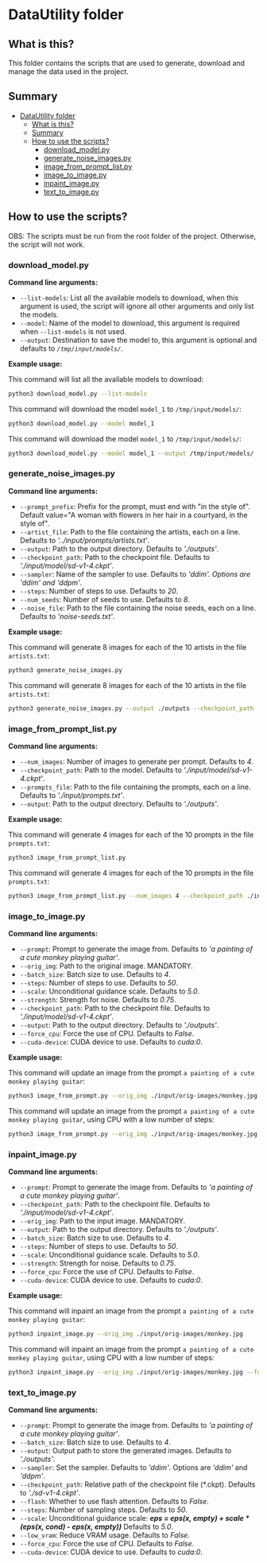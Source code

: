 # DataUtility folder

## What is this?

This folder contains the scripts that are used to generate, download and manage the data used in the project.

## Summary

- [DataUtility folder](#datautility-folder)
  - [What is this?](#what-is-this)
  - [Summary](#summary)
  - [How to use the scripts?](#how-to-use-the-scripts)
    - [download\_model.py](#download_modelpy)
    - [generate\_noise\_images.py](#generate_noise_imagespy)
    - [image\_from\_prompt\_list.py](#image_from_prompt_listpy)
    - [image\_to\_image.py](#image_to_imagepy)
    - [inpaint\_image.py](#inpaint_imagepy)
    - [text\_to\_image.py](#text_to_imagepy)

## How to use the scripts?

OBS: The scripts must be run from the root folder of the project. Otherwise, the script will not work.

### download_model.py

**Command line arguments:**

- `--list-models`: List all the available models to download, when this argument is used, the script will ignore all other arguments and only list the models.
- `--model`: Name of the model to download, this argument is required when `--list-models` is not used.
- `--output`: Destination to save the model to, this argument is optional and defaults to _`/tmp/input/models/`_.

**Example usage:**

This command will list all the available models to download:
```bash
python3 download_model.py --list-models
```

This command will download the model `model_1` to `/tmp/input/models/`:
```bash
python3 download_model.py --model model_1
```

This command will download the model `model_1` to `/tmp/input/models/`:
```bash
python3 download_model.py --model model_1 --output /tmp/input/models/
```

### generate_noise_images.py

**Command line arguments:**

- `--prompt_prefix`: Prefix for the prompt, must end with "in the style of". Default value="A woman with flowers in her hair in a courtyard, in the style of".
- `--artist_file`:  Path to the file containing the artists, each on a line. Defaults to _'../input/prompts/artists.txt'_.
- `--output`: Path to the output directory. Defaults to _'./outputs'_.
- `--checkpoint_path`: Path to the checkpoint file. Defaults to _'./input/model/sd-v1-4.ckpt'_.
- `--sampler`: Name of the sampler to use. Defaults to _'ddim'. Options are 'ddim' and 'ddpm'_.
- `--steps`: Number of steps to use. Defaults to _20_.
- `--num_seeds`: Number of seeds to use. Defaults to _8_.
- `--noise_file`: Path to the file containing the noise seeds, each on a line. Defaults to _'noise-seeds.txt'_.

**Example usage:**

This command will generate 8 images for each of the 10 artists in the file `artists.txt`:
```bash
python3 generate_noise_images.py
```

This command will generate 8 images for each of the 10 artists in the file `artists.txt`:
```bash
python3 generate_noise_images.py --output ./outputs --checkpoint_path ./input/model/sd-v1-4.ckpt --sampler_name ddim --steps 20 --num_seeds 8 --noise_file noise-seeds.txt
```

### image_from_prompt_list.py

**Command line arguments:**

- `--num_images`: Number of images to generate per prompt. Defaults to _4_.
- `--checkpoint_path`: Path to the model. Defaults to _'./input/model/sd-v1-4.ckpt'_.
- `--prompts_file`: Path to the file containing the prompts, each on a line. Defaults to _'./input/prompts.txt'_.
- `--output`: Path to the output directory. Defaults to _'./outputs'_.

**Example usage:**

This command will generate 4 images for each of the 10 prompts in the file `prompts.txt`:
```bash
python3 image_from_prompt_list.py
```

This command will generate 4 images for each of the 10 prompts in the file `prompts.txt`:
```bash
python3 image_from_prompt_list.py --num_images 4 --checkpoint_path ./input/model/sd-v1-4.ckpt --prompts_file prompts.txt --output ./outputs
```

### image_to_image.py

**Command line arguments:**

- `--prompt`: Prompt to generate the image from. Defaults to _'a painting of a cute monkey playing guitar'_.
- `--orig_img`: Path to the original image. MANDATORY.
- `--batch_size`: Batch size to use. Defaults to _4_.
- `--steps`: Number of steps to use. Defaults to _50_.
- `--scale`: Unconditional guidance scale. Defaults to _5.0_.
- `--strength`: Strength for noise. Defaults to _0.75_.
- `--checkpoint_path`: Path to the checkpoint file. Defaults to _'./input/model/sd-v1-4.ckpt'_.
- `--output`: Path to the output directory. Defaults to _'./outputs'_.
- `--force_cpu`: Force the use of CPU. Defaults to _False_.
- `--cuda-device`: CUDA device to use. Defaults to _cuda:0_.

**Example usage:**

This command will update an image from the prompt `a painting of a cute monkey playing guitar`:
```bash
python3 image_from_prompt.py --orig_img ./input/orig-images/monkey.jpg
```

This command will update an image from the prompt `a painting of a cute monkey playing guitar`, using CPU with a low number of steps:
```bash
python3 image_from_prompt.py --orig_img ./input/orig-images/monkey.jpg --force_cpu --steps 10
```

### inpaint_image.py

**Command line arguments:**

- `--prompt`: Prompt to generate the image from. Defaults to _'a painting of a cute monkey playing guitar'_.
- `--checkpoint_path`: Path to the checkpoint file. Defaults to _'./input/model/sd-v1-4.ckpt'_.
- `--orig_img`: Path to the input image. MANDATORY.
- `--output`: Path to the output directory. Defaults to _'./outputs'_.
- `--batch_size`: Batch size to use. Defaults to _4_.
- `--steps`: Number of steps to use. Defaults to _50_.
- `--scale`: Unconditional guidance scale. Defaults to _5.0_.
- `--strength`: Strength for noise. Defaults to _0.75_.
- `--force_cpu`: Force the use of CPU. Defaults to _False_.
- `--cuda-device`: CUDA device to use. Defaults to _cuda:0_.

**Example usage:**

This command will inpaint an image from the prompt `a painting of a cute monkey playing guitar`:
```bash
python3 inpaint_image.py --orig_img ./input/orig-images/monkey.jpg
```

This command will inpaint an image from the prompt `a painting of a cute monkey playing guitar`, using CPU with a low number of steps:
```bash
python3 inpaint_image.py --orig_img ./input/orig-images/monkey.jpg --force_cpu --steps 10
```

### text_to_image.py

**Command line arguments:**

- `--prompt`: Prompt to generate the image from. Defaults to _'a painting of a cute monkey playing guitar'_.
- `--batch_size`: Batch size to use. Defaults to _4_.
- `--output`: Output path to store the generated images. Defaults to _'./outputs'_.
- `--sampler`: Set the sampler. Defaults to _'ddim'_. Options are _'ddim'_ and _'ddpm'_.
- `--checkpoint_path`: Relative path of the checkpoint file (*.ckpt). Defaults to _'./sd-v1-4.ckpt'_.
- `--flash`: Whether to use flash attention. Defaults to _False_.
- `--steps`: Number of sampling steps. Defaults to _50_.
- `--scale`: Unconditional guidance scale: **_eps = eps(x, empty) + scale * (eps(x, cond) - eps(x, empty))_** Defaults to _5.0_.
- `--low_vram`: Reduce VRAM usage. Defaults to _False_.
- `--force_cpu`: Force the use of CPU. Defaults to _False_.
- `--cuda-device`: CUDA device to use. Defaults to _cuda:0_.
